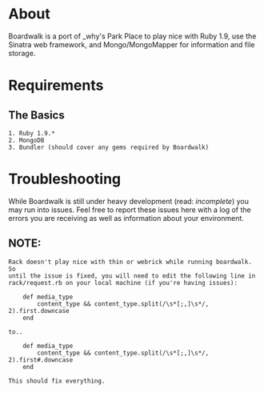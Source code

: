 # About #

Boardwalk is a port of _why's Park Place to play nice with Ruby 1.9, use the 
Sinatra web framework, and Mongo/MongoMapper for information and file storage.

# Requirements #
## The Basics ##
	1. Ruby 1.9.*
	2. MongoDB
	3. Bundler (should cover any gems required by Boardwalk)

# Troubleshooting #

While Boardwalk is still under heavy development (read: _incomplete_) you may
run into issues. Feel free to report these issues here with a log of the errors
you are receiving as well as information about your environment.

## NOTE: 
	Rack doesn't play nice with thin or webrick while running boardwalk. So 
	until the issue is fixed, you will need to edit the following line in
	rack/request.rb on your local machine (if you're having issues):
			
		def media_type
			content_type && content_type.split(/\s*[;,]\s*/, 2).first.downcase
		end
	
	to..
			
		def media_type
			content_type && content_type.split(/\s*[;,]\s*/, 2).first#.downcase
		end
	
	This should fix everything.